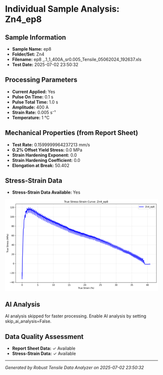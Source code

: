 # Individual Sample Analysis: Zn4_ep8

## Sample Information
- **Sample Name:** ep8
- **Folder/Set:** Zn4
- **Filename:** ep8 _.1_1_400A_sr0.005_Tensile_05062024_192637.xls
- **Test Date:** 2025-07-02 23:50:32

## Processing Parameters
- **Current Applied:** Yes
- **Pulse On Time:** 0.1 s
- **Pulse Total Time:** 1.0 s
- **Amplitude:** 400 A
- **Strain Rate:** 0.005 s⁻¹
- **Temperature:** 1 °C

## Mechanical Properties (from Report Sheet)
- **Test Rate:** 0.1599999964237213 mm/s
- **0.2% Offset Yield Stress:** 0.0 MPa
- **Strain Hardening Exponent:** 0.0
- **Strain Hardening Coefficient:** 0.0
- **Elongation at Break:** 50.402

## Stress-Strain Data
- **Stress-Strain Data Available:** Yes

![Stress-Strain Curve](../individual_plots/plot_Zn4_ep8.png)

## AI Analysis

AI analysis skipped for faster processing. Enable AI analysis by setting skip_ai_analysis=False.

## Data Quality Assessment
- **Report Sheet Data:** ✓ Available
- **Stress-Strain Data:** ✓ Available

---
*Generated by Robust Tensile Data Analyzer on 2025-07-02 23:50:32*
